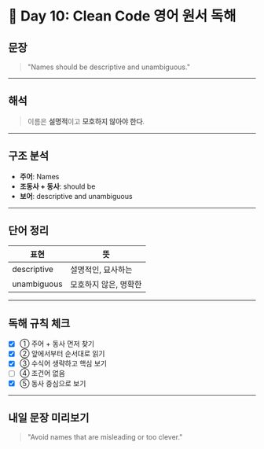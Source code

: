 # 📘 Day 10: Clean Code 영어 원서 독해

## 문장

> "Names should be descriptive and unambiguous."

---

## 해석

> 이름은 **설명적**이고 **모호하지 않아야 한다**.

---

## 구조 분석

- **주어**: Names
- **조동사 + 동사**: should be
- **보어**: descriptive and unambiguous

---

## 단어 정리

| 표현        | 뜻                    |
| ----------- | --------------------- |
| descriptive | 설명적인, 묘사하는    |
| unambiguous | 모호하지 않은, 명확한 |

---

## 독해 규칙 체크

- [x] ① 주어 + 동사 먼저 찾기
- [x] ② 앞에서부터 순서대로 읽기
- [x] ③ 수식어 생략하고 핵심 보기
- [ ] ④ 조건어 없음
- [x] ⑤ 동사 중심으로 보기

---

## 내일 문장 미리보기

> "Avoid names that are misleading or too clever."
